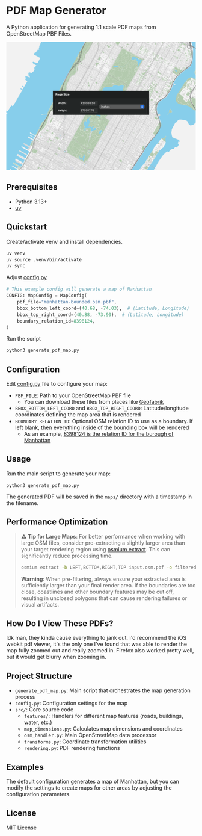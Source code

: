 # PDF Map Generator

A Python application for generating 1:1 scale PDF maps from OpenStreetMap PBF Files.

![Map of Manhattan generated with PDF Map Generator](images/cover.webp)

## Prerequisites

- Python 3.13+
- [uv](https://docs.astral.sh/uv/getting-started/installation/)

## Quickstart

Create/activate venv and install dependencies.

```bash
uv venv
uv source .venv/bin/activate
uv sync
```

Adjust [config.py](config.py)

```python
# This example config will generate a map of Manhattan
CONFIG: MapConfig = MapConfig(
    pbf_file="manhattan-bounded.osm.pbf",
    bbox_bottom_left_coord=(40.68, -74.03),  # (Latitude, Longitude)
    bbox_top_right_coord=(40.88, -73.90),  # (Latitude, Longitude)
    boundary_relation_id=8398124,
)
```

Run the script

```python
python3 generate_pdf_map.py
```

## Configuration

Edit [config.py](config.py) file to configure your map:

- `PBF_FILE`: Path to your OpenStreetMap PBF file
  - You can download these files from places like [Geofabrik](https://download.geofabrik.de)
- `BBOX_BOTTOM_LEFT_COORD` and `BBOX_TOP_RIGHT_COORD`: Latitude/longitude coordinates defining the map area that is rendered
- `BOUNDARY_RELATION_ID`: Optional OSM relation ID to use as a boundary. If left blank, then everything inside of the bounding box will be rendered
  - As an example, [8398124 is the relation ID for the burough of Manhattan](https://www.openstreetmap.org/relation/8398124#map=12/40.7808/-73.9770&layers=N)

## Usage

Run the main script to generate your map:

```
python3 generate_pdf_map.py
```

The generated PDF will be saved in the `maps/` directory with a timestamp in the filename.

## Performance Optimization

> **⚠️ Tip for Large Maps**: For better performance when working with large OSM files, consider pre-extracting a slightly larger area than your target rendering region using [osmium extract](https://docs.osmcode.org/osmium/latest/osmium-extract.html). This can significantly reduce processing time.
>
> ```bash
> osmium extract -b LEFT,BOTTOM,RIGHT,TOP input.osm.pbf -o filtered.osm.pbf
> ```
>
> **Warning**: When pre-filtering, always ensure your extracted area is sufficiently larger than your final render area. If the boundaries are too close, coastlines and other boundary features may be cut off, resulting in unclosed polygons that can cause rendering failures or visual artifacts.

## How Do I View These PDFs?

Idk man, they kinda cause everything to jank out. I'd recommend the iOS webkit pdf viewer, it's the only one I've found that was able to render the map fully zoomed out and really zoomed in. Firefox also worked pretty well, but it would get blurry when zooming in.

## Project Structure

- `generate_pdf_map.py`: Main script that orchestrates the map generation process
- `config.py`: Configuration settings for the map
- `src/`: Core source code
  - `features/`: Handlers for different map features (roads, buildings, water, etc.)
  - `map_dimensions.py`: Calculates map dimensions and coordinates
  - `osm_handler.py`: Main OpenStreetMap data processor
  - `transforms.py`: Coordinate transformation utilities
  - `rendering.py`: PDF rendering functions

## Examples

The default configuration generates a map of Manhattan, but you can modify the settings to create maps for other areas by adjusting the configuration parameters.

## License

MIT License
